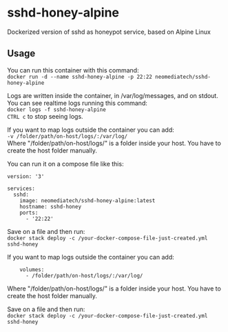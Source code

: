 # sshd-honey-alpine
Dockerized version of sshd as honeypot service, based on Alpine Linux

## Usage
You can run this container with this command:  
`docker run -d --name sshd-honey-alpine -p 22:22 neomediatech/sshd-honey-alpine`  

Logs are written inside the container, in /var/log/messages, and on stdout. You can see realtime logs running this command:  
`docker logs -f sshd-honey-alpine`  
`CTRL c` to stop seeing logs.  

If you want to map logs outside the container you can add:  
`-v /folder/path/on-host/logs/:/var/log/`  
Where "/folder/path/on-host/logs/" is a folder inside your host. You have to create the host folder manually.  

You can run it on a compose file like this:  

```
version: '3'  

services:  
  sshd:  
    image: neomediatech/sshd-honey-alpine:latest  
    hostname: sshd-honey  
    ports:  
      - '22:22'  
```
Save on a file and then run:  
`docker stack deploy -c /your-docker-compose-file-just-created.yml sshd-honey`

If you want to map logs outside the container you can add:  
```
    volumes:
      - /folder/path/on-host/logs/:/var/log/
```
Where "/folder/path/on-host/logs/" is a folder inside your host. You have to create the host folder manually.

Save on a file and then run:  
`docker stack deploy -c /your-docker-compose-file-just-created.yml sshd-honey` 
